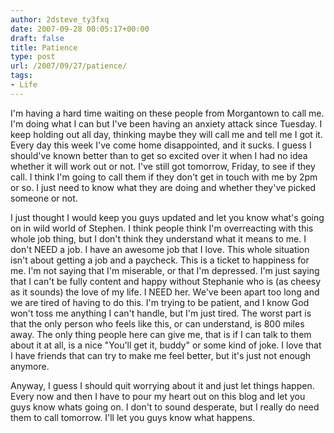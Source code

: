 ```yaml
---
author: 2dsteve_ty3fxq
date: 2007-09-28 00:05:17+00:00
draft: false
title: Patience
type: post
url: /2007/09/27/patience/
tags:
- Life
---
```


I'm having a hard time waiting on these people from Morgantown to call me. I'm doing what I can but I've been having an anxiety attack since Tuesday. I keep holding out all day, thinking maybe they will call me and tell me I got it. Every day this week I've come home disappointed, and it sucks. I guess I should've known better than to get so excited over it when I had no idea whether it will work out or not. I've still got tomorrow, Friday, to see if they call. I think I'm going to call them if they don't get in touch with me by 2pm or so. I just need to know what they are doing and whether they've picked someone or not.

I just thought I would keep you guys updated and let you know what's going on in wild world of Stephen. I think people think I'm overreacting with this whole job thing, but I don't think they understand what it means to me. I don't NEED a job. I have an awesome job that I love. This whole situation isn't about getting a job and a paycheck. This is a ticket to happiness for me. I'm not saying that I'm miserable, or that I'm depressed. I'm just saying that I can't be fully content and happy without Stephanie who is (as cheesy as it sounds) the love of my life. I NEED her. We've been apart too long and we are tired of having to do this. I'm trying to be patient, and I know God won't toss me anything I can't handle, but I'm just tired. The worst part is that the only person who feels like this, or can understand, is 800 miles away. The only thing people here can give me, that is if I can talk to them about it at all, is a nice "You'll get it, buddy" or some kind of joke. I love that I have friends that can try to make me feel better, but it's just not enough anymore.

Anyway, I guess I should quit worrying about it and just let things happen. Every now and then I have to pour my heart out on this blog and let you guys know whats going on. I don't to sound desperate, but I really do need them to call tomorrow. I'll let you guys know what happens.
